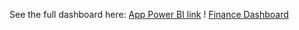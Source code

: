 See the full dashboard here: [App Power BI link](https://app.powerbi.com/view?r=eyJrIjoiMmJiZmYyNTYtNGJmZi00Y2I1LTg1YmMtZTE5ZWNiYzc5MDc3IiwidCI6IjZhNDE0M2RmLTkyN2UtNGU5Yy04YTNmLTlmYzZiMGU4ZDVmYiJ9)
! [Finance Dashboard](Finance.jpg)
